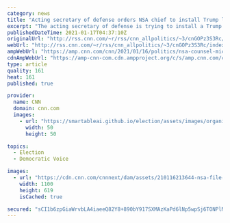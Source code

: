 ```yaml
---
category: news
title: "Acting secretary of defense orders NSA chief to install Trump loyalist as agency's general counsel"
excerpt: "The acting secretary of defense is trying to install a Trump loyalist as the top lawyer at the National Security Agency, according to three sources familiar.\n    \n"
publishedDateTime: 2021-01-17T04:37:10Z
originalUrl: "http://rss.cnn.com/~r/rss/cnn_allpolitics/~3/cnGOPz3S3Rc/index.html"
webUrl: "http://rss.cnn.com/~r/rss/cnn_allpolitics/~3/cnGOPz3S3Rc/index.html"
ampWebUrl: "https://amp.cnn.com/cnn/2021/01/16/politics/nsa-counsel-michael-ellis-christopher-miller/index.html"
cdnAmpWebUrl: "https://amp-cnn-com.cdn.ampproject.org/c/s/amp.cnn.com/cnn/2021/01/16/politics/nsa-counsel-michael-ellis-christopher-miller/index.html"
type: article
quality: 161
heat: 161
published: true

provider:
  name: CNN
  domain: cnn.com
  images:
    - url: "https://smartableai.github.io/election/assets/images/organizations/cnn.com-50x50.jpg"
      width: 50
      height: 50

topics:
  - Election
  - Democratic Voice

images:
  - url: "https://cdn.cnn.com/cnnnext/dam/assets/210116213644-nsa-file-2018-super-tease.jpg"
    width: 1100
    height: 619
    isCached: true

secured: "sCI1b6zpGiaWrvbLA4iaeeQ82Y8+890bY917SXMAzKaPd6lNp5wpSj6TONPlMFQ3UhTVqFNcPC+me/r2bfw7wrJrKQNi4xve9uSwuE2DpnZKiWXauzKieNIIlAgQxLbDWs9kmZKZ/5jQuLUgNOtg66wmQZwc+0Lj1UWC5SEM5gbHbMUL1g+4vA2zJRT7f4Cm8doJqq1lEF5KvEmlXoFmik262+9fZihm8fiY126fDjVlSE34XUxz/kFYff2KPUnDJiuvtl76Qr1sTyg7iQXhQDCa273DXaCE1rnPulCtAoDpMQwgGfYWOxZcUueXSoBKBmmSS4drq+CswCqxz13ELmi28quJEfGJbCeDHsoOuPI=;y0wOIRhA5YnsvjeYMJSHyA=="
---
```


